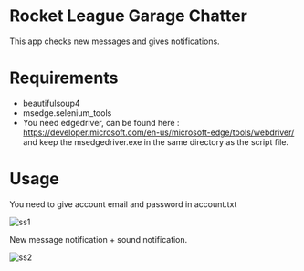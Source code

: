 # Rocket League Garage Chatter
This app checks new messages and gives notifications.

# Requirements

* beautifulsoup4
* msedge.selenium_tools
* You need edgedriver, can be found here : https://developer.microsoft.com/en-us/microsoft-edge/tools/webdriver/  and keep the msedgedriver.exe in the same directory as the script file.

# Usage

You need to give account email and password in account.txt

![ss1](https://user-images.githubusercontent.com/54486031/145713658-fecfab6f-b520-45e9-9a13-2fde0e809bb1.PNG)

New message notification + sound notification.

![ss2](https://user-images.githubusercontent.com/54486031/145714149-9c398616-8a68-4d08-b1a3-982a82827326.PNG)
